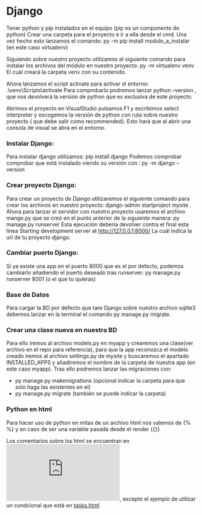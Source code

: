 # Django

Tener python y pip instalados en el equipo (pip es un componente de python)
Crear una carpeta para el proyecto e ir a ella desde el cmd. Una vez hecho esto lanzamos el comando:
py -m pip install modulo_a_instalar (en este caso virtualenv)

Siguiendo sobre nuestro proyecto utilizamos el siguiente comando para instalar los archivos del módulo en nuestro proyecto:
py -m virtualenv venv
		El cuál creará la carpeta venv con su contenido.

Ahora lanzamos el script activate para activar el entorno:
.\venv\Scripts\activate
Para comprobarlo podremos lanzar python –version , que nos devolverá la versión de python que es exclusiva de este proyecto.

Abrimos el proyecto en VisualStudio pulsamos F1 y escribimos select interpreter y escogemos la versión de python con ruta sobre nuestro proyecto ( que debe salir como recommended). Esto hará que al abrir una consola de visual se abra en el entorno.

### Instalar Django:

Para instalar django utilizamos:
pip install django
Podemos comprobar comprobar que está instalado viendo su versión con :
py -m django –version

### Crear proyecto Django:
Para crear un proyecto de Django utilizaremos el siguiente comando para crear los archivos en nuestro proyecto:
django-admin startproject mysite .
Ahora para lanzar el servidor con nuestro proyecto usaremos el archivo mange.py que se creó en el punto anterior de la siguiente manera:
py manage.py runserver
		Esta ejecución debería devolver contra el final esta línea 
Starting development server at http://127.0.0.1:8000/ 
La cuál indica la url de tu proyecto django.

### Cambiar puerto Django:
Si ya existe una app en el puerto 8000 que es el por defecto, podemos cambiarlo añadiendo el puerto deseado tras runserver:
py manage.py runserver 8001 (o el que tu quieras)


### Base de Datos

Para cargar la BD por defecto que tare Django sobre nuestro archivo sqlite3 debemos lanzar en la terminal el comando
py manage.py migrate.

### Crear una clase nueva en nuestra BD
Para ello iremos al archivo models.py en myapp y crearemos una clase(ver archivo en el repo para referencia), para que la 
app reconozca el modelo creado iremos al archivo settings.py de mysite y buscaremos el apartado INSTALLED_APPS y añadiremos el nombre de la carpeta de nuestra app (en este caso myapp). Tras ello podremos lanzar las migraciones con:
- py manage.py makemigrations (opcional indicar la carpeta para que solo haga las existentes en el)
- py manage.py migrate (también se puede indicar la carpeta)

### Python en html

Para hacer uso de python en mitas de un archivo html nos valemos de {% %} y en caso de ser una variable pasada desde el render {{}}

Los comentarios sobre los html se encuentran en ![projects.html](https://github.com/DavidCounagoGonzalez/AprendiendoPython/blob/main/djangoProject/myapp/templates/projects/projects.html), excepto el ejemplo de utilizar un condcional que está en <a href="https://github.com/DavidCounagoGonzalez/AprendiendoPython/blob/main/djangoProject/myapp/templates/tasks/tasks.html">tasks.html</a>
